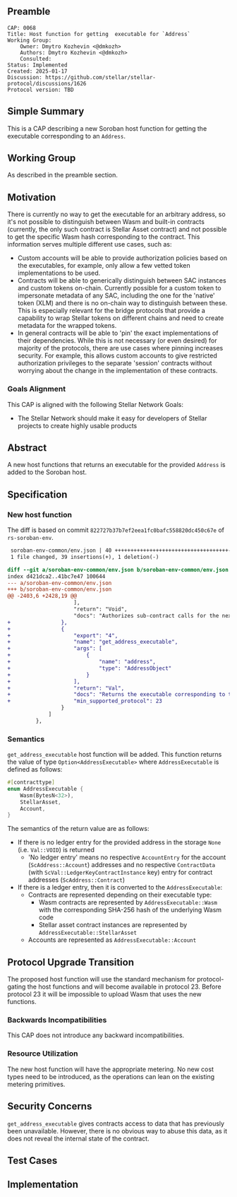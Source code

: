 ## Preamble

```
CAP: 0068
Title: Host function for getting  executable for `Address`
Working Group:
    Owner: Dmytro Kozhevin <@dmkozh>
    Authors: Dmytro Kozhevin <@dmkozh>
    Consulted:
Status: Implemented
Created: 2025-01-17
Discussion: https://github.com/stellar/stellar-protocol/discussions/1626
Protocol version: TBD
```

## Simple Summary

This is a CAP describing a new Soroban host function for getting the executable corresponding to an `Address`.

## Working Group

As described in the preamble section.

## Motivation

There is currently no way to get the executable for an arbitrary address, so it's not possible to distinguish between Wasm and built-in contracts (currently, the only such contract is Stellar Asset contract) and not possible to get the specific Wasm hash corresponding to the contract. This information serves multiple different use cases, such as:
- Custom accounts will be able to provide authorization policies based on the executables, for example, only allow a few vetted token implementations to be used.
- Contracts will be able to generically distinguish between SAC instances and custom tokens on-chain. Currently possible for a custom token to impersonate metadata of any SAC, including the one for the 'native' token (XLM) and there is no on-chain way to distinguish between these. This is especially relevant for the bridge protocols that provide a capability to wrap Stellar tokens on different chains and need to create metadata for the wrapped tokens.
- In general contracts will be able to 'pin' the exact implementations of their dependencies. While this is not necessary (or even desired) for majority of the protocols, there are use cases where pinning increases security. For example, this allows custom accounts to give restricted authorization privileges to the separate 'session' contracts without worrying about the change in the implementation of these contracts.


### Goals Alignment
This CAP is aligned with the following Stellar Network Goals:

  - The Stellar Network should make it easy for developers of Stellar projects
    to create highly usable products

## Abstract

A new host functions that returns an executable for the provided `Address` is added to the Soroban host.

## Specification

### New host function

The diff is based on commit `822727b37b7ef2eea1fc0bafc558820dc450c67e` of `rs-soroban-env`.

```diff mddiffcheck.ignore=true
 soroban-env-common/env.json | 40 ++++++++++++++++++++++++++++++++++++-
 1 file changed, 39 insertions(+), 1 deletion(-)

diff --git a/soroban-env-common/env.json b/soroban-env-common/env.json
index d421dca2..41bc7e47 100644
--- a/soroban-env-common/env.json
+++ b/soroban-env-common/env.json
@@ -2403,6 +2428,19 @@
                     ],
                     "return": "Void",
                     "docs": "Authorizes sub-contract calls for the next contract call on behalf of the current contract. Every entry in the argument vector corresponds to `InvokerContractAuthEntry` contract type that authorizes a tree of `require_auth` calls on behalf of the current contract. The entries must not contain any authorizations for the direct contract call, i.e. if current contract needs to call contract function F1 that calls function F2 both of which require auth, only F2 should be present in `auth_entries`."
+                },
+                {
+                    "export": "4",
+                    "name": "get_address_executable",
+                    "args": [
+                        {
+                            "name": "address",
+                            "type": "AddressObject"
+                        }
+                    ],
+                    "return": "Val",
+                    "docs": "Returns the executable corresponding to the provided address. When the address does not exist on-chain, returns `Void` value. When it does exist, returns a value of `AddressExecutable` contract type. It is an enum with either `Account` value for the 'classic' accounts, or `Contract` value and respective `ContractExecutable` for the contracts.",
+                    "min_supported_protocol": 23
                 }
             ]
         },
```

### Semantics

`get_address_executable` host function will be added. This function returns the value of type `Option<AddressExecutable>` where `AddressExecutable` is defined as follows:

```rust
#[contracttype]
enum AddressExecutable {
    Wasm(BytesN<32>),
    StellarAsset,
    Account,
}
```

The semantics of the return value are as follows:

- If there is no ledger entry for the provided address in the storage `None` (i.e. `Val::VOID`) is returned
    - 'No ledger entry' means no respective `AccountEntry` for the account (`ScAddress::Account`) addresses and no respective `ContractData` (with `ScVal::LedgerKeyContractInstance` key) entry for contract addresses (`ScAddress::Contract`)
- If there is a ledger entry, then it is converted to the `AddressExecutable`:
    - Contracts are represented depending on their executable type:
        - Wasm contracts are represented by `AddressExecutable::Wasm` with the corresponding SHA-256 hash of the underlying Wasm code
        - Stellar asset contract instances are represented by `AddressExecutable::StellarAsset`
    - Accounts are represented as `AddressExecutable::Account`

## Protocol Upgrade Transition

The proposed host function will use the standard mechanism for protocol-gating the host functions and will become available in protocol 23. Before protocol 23 it will be impossible to upload Wasm that uses the new functions.

### Backwards Incompatibilities

This CAP does not introduce any backward incompatibilities.

### Resource Utilization

The new host function will have the appropriate metering. No new cost types need to be introduced, as the operations can lean on the existing metering primitives.

## Security Concerns

`get_address_executable` gives contracts access to data that has previously been unavailable. However, there is no  obvious way to abuse this data, as it does not reveal the internal state of the contract.

## Test Cases

## Implementation
